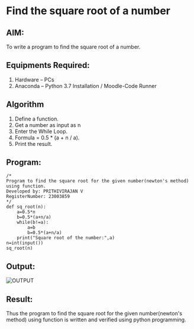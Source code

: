 # Find the square root of a number

## AIM:
To write a program to find the square root of a number.

## Equipments Required:
1. Hardware – PCs
2. Anaconda – Python 3.7 Installation / Moodle-Code Runner

## Algorithm
1. Define a function.
2. Get a number as input as n
3. Enter the While Loop.
4. Formula = 0.5 * (a + n / a).
5. Print the result.

## Program:
```
/*
Program to find the square root for the given number(newton's method) using function.
Developed by: PRITHIVIRAJAN V
RegisterNumber: 23003859
*/
def sq_root(n):
    a=0.5*n
    b=0.5*(a+n/a)
    while(b!=a):
        a=b
        b=0.5*(a+n/a)
    print("Square root of the number:",a)
n=int(input())
sq_root(n)
```

## Output:
![OUTPUT](https://github.com/Prithivirajan2911/Square-root-of-a-number/assets/147020085/f8712de5-7b64-48ef-965e-652d9336a8bb)

## Result:
Thus the program to find the square root for the given number(newton's method) using function is written and verified using python programming.
